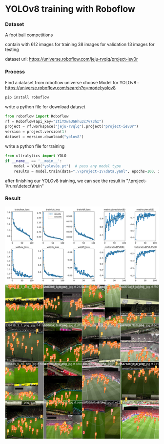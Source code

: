 # YOLOv8 training with Roboflow

### Dataset

A foot ball competitions

contain with
    612 images for training
    38 images for validation
    13 images for testing

dataset url: https://universe.roboflow.com/jeju-rvqlq/project-iev0r

### Process

Find a dataset from roboflow universe choose Model for YOLOv8 : https://universe.roboflow.com/search?q=model:yolov8

```powershell
pip install roboflow
```

write a python file for download dataset

```python
from roboflow import Roboflow
rf = Roboflow(api_key="ztiYXwaUGHhu3c7v73hI")
project = rf.workspace("jeju-rvqlq").project("project-iev0r")
version = project.version(1)
dataset = version.download("yolov8")
```

write a python file for training

```python
from ultralytics import YOLO
if __name__ == '__main__':
    model = YOLO("yolov8s.pt")  # pass any model type
    results = model.train(data=".\\project-1\\data.yaml", epochs=100, imgsz=640)
```

after finishing our YOLOv8 training, we can see the result in ".\project-1\\runs\detect\train"

### Result

![images](https://github.com/mvclab-ntust-course/course4-nashi999/blob/main/HW2/result/results.png)
![images](https://github.com/mvclab-ntust-course/course4-nashi999/blob/main/HW2/result/train_batch0.jpg)

